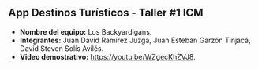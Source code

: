 ## App Destinos Turísticos - Taller #1 ICM
- <strong>Nombre del equipo:</strong> Los Backyardigans.
- <strong>Integrantes:</strong> Juan David Ramírez Juzga, Juan Esteban Garzón Tinjacá, David Steven Solís Avilés.
- <strong>Video demostrativo:</strong> <a href="https://youtu.be/WZgecKhZVJ8">https://youtu.be/WZgecKhZVJ8</a>.